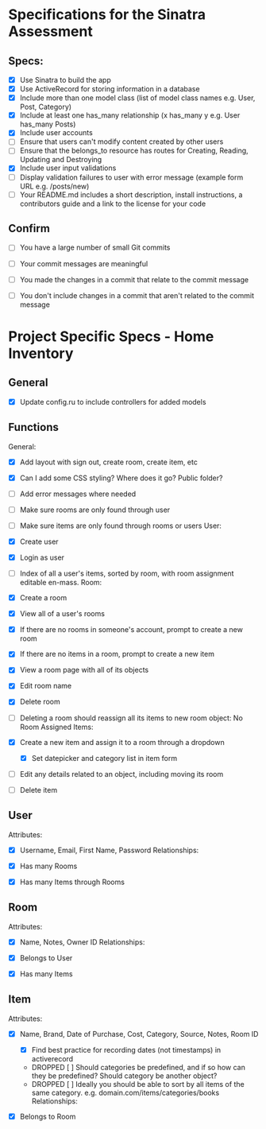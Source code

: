 # Specifications for the Sinatra Assessment

## Specs:
- [x] Use Sinatra to build the app
- [x] Use ActiveRecord for storing information in a database
- [x] Include more than one model class (list of model class names e.g. User, Post, Category)
- [x] Include at least one has_many relationship (x has_many y e.g. User has_many Posts)
- [x] Include user accounts
- [ ] Ensure that users can't modify content created by other users
- [ ] Ensure that the belongs_to resource has routes for Creating, Reading, Updating and Destroying
- [x] Include user input validations
- [ ] Display validation failures to user with error message (example form URL e.g. /posts/new)
- [ ] Your README.md includes a short description, install instructions, a contributors guide and a link to the license for your code

## Confirm
- [ ] You have a large number of small Git commits
- [ ] Your commit messages are meaningful
- [ ] You made the changes in a commit that relate to the commit message
- [ ] You don't include changes in a commit that aren't related to the commit message



# Project Specific Specs - Home Inventory
## General
- [x] Update config.ru to include controllers for added models

## Functions
General:
- [x] Add layout with sign out, create room, create item, etc
- [x] Can I add some CSS styling? Where does it go? Public folder?
- [ ] Add error messages where needed
- [ ] Make sure rooms are only found through user
- [ ] Make sure items are only found through rooms or users
User:
- [x] Create user
- [x] Login as user
- [ ] Index of all a user's items, sorted by room, with room assignment editable en-mass.
Room:
- [x] Create a room
- [x] View all of a user's rooms
- [X] If there are no rooms in someone's account, prompt to create a new room
- [x] If there are no items in a room, prompt to create a new item
- [x] View a room page with all of its objects
- [x] Edit room name
- [x] Delete room
- [ ] Deleting a room should reassign all its items to new room object: No Room Assigned
Items:
- [x] Create a new item and assign it to a room through a dropdown
	- [x] Set datepicker and category list in item form
- [ ] Edit any details related to an object, including moving its room
- [ ] Delete item


## User
Attributes:
- [x] Username, Email, First Name, Password
Relationships:
- [x] Has many Rooms
- [x] Has many Items through Rooms 


## Room
Attributes:
- [x] Name, Notes, Owner ID
Relationships:
- [x] Belongs to User
- [x] Has many Items


## Item
Attributes:
- [x] Name, Brand, Date of Purchase, Cost, Category, Source, Notes, Room ID
	- [x] Find best practice for recording dates (not timestamps) in activerecord
	- DROPPED [ ] Should categories be predefined, and if so how can they be predefined? Should category be another object?
	- DROPPED [ ] Ideally you should be able to sort by all items of the same category. e.g. domain.com/items/categories/books
Relationships:
- [x] Belongs to Room

